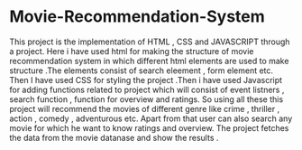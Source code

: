 # Movie-Recommendation-System

This project is the implementation of HTML , CSS and JAVASCRIPT through a project. Here i have used html for making the structure of movie recommendation system in which different html elements are used to make structure .The elements consist of search eleement , form element etc. Then I have used CSS for styling the project .Then i have used Javascript for adding functions related to project which will consist of event listners , search function , function for  overview  and ratings. So using all these this project will recommend the movies of different genre like crime , thriller , action , comedy , adventurous etc. Apart from that user can also search any movie for which he want to know ratings and overview. The project fetches the data from the movie datanase and show the results .
